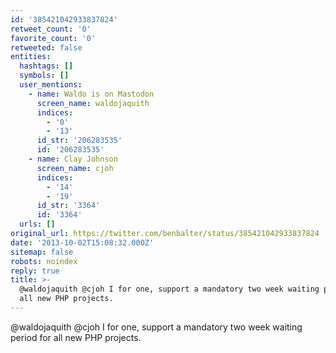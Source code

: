 ```yaml
---
id: '385421042933837824'
retweet_count: '0'
favorite_count: '0'
retweeted: false
entities:
  hashtags: []
  symbols: []
  user_mentions:
    - name: Waldo is on Mastodon
      screen_name: waldojaquith
      indices:
        - '0'
        - '13'
      id_str: '206283535'
      id: '206283535'
    - name: Clay Johnson
      screen_name: cjoh
      indices:
        - '14'
        - '19'
      id_str: '3364'
      id: '3364'
  urls: []
original_url: https://twitter.com/benbalter/status/385421042933837824
date: '2013-10-02T15:08:32.000Z'
sitemap: false
robots: noindex
reply: true
title: >-
  @waldojaquith @cjoh I for one, support a mandatory two week waiting period for
  all new PHP projects.
---
```


@waldojaquith @cjoh I for one, support a mandatory two week waiting period for all new PHP projects.